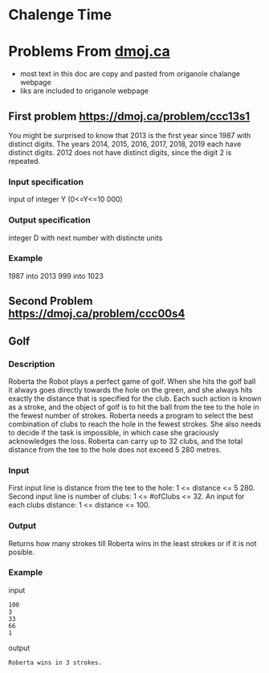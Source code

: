 # Chalenge Time

# Problems From [dmoj.ca](https://dmoj.ca/problems/)

* most text in this doc are copy and pasted from origanole chalange webpage
* liks are included to origanole webpage

## First problem https://dmoj.ca/problem/ccc13s1

You might be surprised to know that 2013 is the first year since 1987 with distinct digits. The years 2014, 2015, 2016, 2017, 2018, 2019 each have distinct digits. 2012 does not have distinct digits, since the digit 2 is repeated.

### Input specification

input of integer Y (0<=Y<=10 000)

### Output specification

integer D with next number with distincte units

### Example

1987 into 2013
999 into 1023

## Second Problem https://dmoj.ca/problem/ccc00s4
## Golf

### Description

Roberta the Robot plays a perfect game of golf. When she hits the golf ball it always goes directly towards the hole on the green, and she always hits exactly the distance that is specified for the club. Each such action is known as a stroke, and the object of golf is to hit the ball from the tee to the hole in the fewest number of strokes. Roberta needs a program to select the best combination of clubs to reach the hole in the fewest strokes. She also needs to decide if the task is impossible, in which case she graciously acknowledges the loss. Roberta can carry up to 32 clubs, and the total distance from the tee to the hole does not exceed 5 280 metres.

### Input

First input line is distance from the tee to the hole: 1 <= distance <= 5 280.
Second input line is number of clubs: 1 <= #ofClubs <= 32.
An input for each clubs distance: 1 <= distance <= 100.

### Output

Returns how many strokes till Roberta wins in the least strokes or if it is not posible.

### Example

input
```
100
3
33
66
1
```

output
```
Roberta wins in 3 strokes.
```